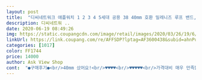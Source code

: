 ```yaml
---
layout: post 
title:  "디씨네트워크 애플워치 1 2 3 4 5세대 공용 38 40mm 호환 밀레니즈 루프 밴드, 실버, 1개" 
description: 디씨네트워 ..
date: 2020-06-19 08:49:26 
img: https://static.coupangcdn.com/image/retail/images/2020/03/26/19/6/9ddeccb3-e8c7-4bd5-8089-aa265a3ef926.jpg 
linkUrl: https://link.coupang.com/re/AFFSDP?lptag=AF3600438&subid=ahnPublicAsk&pageKey=1421838263&itemId=2460443842&vendorItemId=70453957179&traceid=V0-113-a07d1201413805e2 
categories: [1017] 
color: FF1744 
price: 14000 
author: Ask View Shop 
cont:  "●구매후기●<br/>40mm 샀어요!<br/>♥️♥️♥️♥️<br/>♥️♥️♥️♥️♥️<br/>가격대비 매우 만족합니당 ! 굳이 비싼 정품 안사도되서 좋네요<br/>가져다 주니 ㅠㅠ 행복합니다!<br/>검정 줄 여자분들 후기는 많이 없는것같아서 사실 고민많이했는데 생각보다 퀄리티도 좋고 편해요<br/>구매하지 않을까요<br/>그런 하루하루가 되었음 좋겠어요<br/>그렇게 예상합니다<br/>날씨가 너무나도 이상해서 비가 쏟아지기도 하고<br/>내일쯤엔 또<br/>너무 만족해요!<br/>너무 좋아요<br/>너무 좋아요 매일 만족해요<br/>누가뭐래도 100퍼죠<br/>답답한 일상들의 연속이지만<br/>대 만족이죠!<br/>로켓와우 회원이라서 뭐든지 빠르고 안전하게 잘 받고 있어요!<br/>말해뭐해요<br/>모두들 힘내세용<br/>모든분들에게 행복한<br/>무조건 또 구매할것같아요<br/>물론 구매의사는 그분들께 있지만<br/>물에 젖어도 금방 마르고 너무 좋아요<br/>뭘로 사야할지<br/>배송시간<br/>본새킹이에요 애플워치에 밀레니즈루프가 제일 잘 어울리는 거 같아요 ! 자석도 튼튼해서 혹시라도 풀어질 걱정 없어요 !<br/>사람을 얼마나 힘들게 하는지 ㅠㅠ 백화점도 못가고 ㅠㅠ<br/>사진으론 잘 안보이는데 두겹으로 겹쳐지는곳 말고 한겹인곳?은 살색이 살짝 비쳐요 그거땜에 조금 싼티나보일수도있는데 그렇게 티는 안나요! 그리고 자석이 매우 쎄요ㅋㅋㅋㅋㅋㅋㅋㅋㅋㅋ<br/>상품만족도<br/>쓰고싶었는데 뭐 그런거 아니여도 좋죠!<br/>약간 땀이 차도 금방 마르고<br/>어릴때는 비싸고 좋은것만 이름 있는걸로<br/>얼마나 행복한지 몰라요 ㅠㅠ<br/>여쭤보시면 완전요!<br/>오늘 아니면<br/>완전 추천할것같아요<br/>웃읍시다<br/>이미 추천중이고 url도 많이 보내죠<br/>이정도는<br/>이제 곧 또 구매해야할텐데<br/>인터넷으로 사야하는데<br/>잘못하면 불편한데 와우<br/>재구매율<br/>재구매확률<br/>저는 시리즈 5예요<br/>저는 완전 대만족이라서<br/>제 리뷰도 도움이 되었으면 좋겠어요.<br/><br/>지인추천유무<br/>진짜 걱정이 무색할만큼 완전대박<br/>진짜 아침이든 저녁이든 현관문만 열면 상품이 있다는게<br/>첨엔 엄청 불안했는데<br/>코로나가<br/>코로나때문에 힘들기도 하고 갑자기<br/>햇빛이 강하게 비추기도 하는<br/>화이팅<br/>화이팅 입니다<br/>힘든데 이렇게 쿠팡맨이 빠르게 전날 주문하면 다음날<br/>" 
---
```

